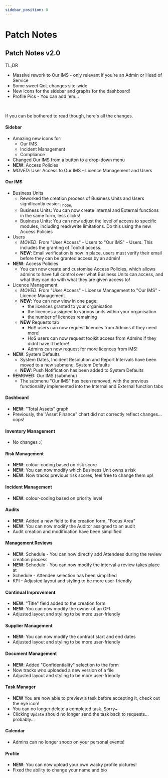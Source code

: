 ```yaml
---
sidebar_position: 0
---
```

# Patch Notes

## Patch Notes v2.0

TL;DR
- Massive rework to Our IMS - only relevant if you're an Admin or Head of Service
- Some sweet QoL changes site-wide
- New icons for the sidebar and graphs for the dashboard!
- Profile Pics - You can add 'em...

<br/>

If you can be bothered to read though, here's all the changes.

#### Sidebar
- Amazing new icons for:
	- Our IMS
	- Incident Management
	- Compliance
- Changed Our IMS from a button to a drop-down menu
- **NEW**: Access Policies
- *MOVED*: User Access to Our IMS - Licence Management and Users

#### Our IMS
- Business Units
	- Reworked the creation process of Business Units and Users significantly easier <sub>I hope.</sub>
	- Business Units: You can now create Internal and External functions in the same form, less clicks!
	- Business Units: You can now adjust the level of access to specific modules, including read/write limitations. Do this using the new Access Policies
- Users
	- *MOVED*: From "User Access" - Users to "Our IMS" - Users. This includes the granting of Toolkit access.
	- **NEW**: Email verification is now in place, users must verify their email before they can be granted access by an admin!
- **NEW**: Access Policies
	- You can now create and customise Access Policies, which allows admins to have full control over what Business Units can access, and what they can do with what they are given access to!
- Licence Management
	- *MOVED*: From "User Access" - License Management to "Our IMS" - Licence Management
	- **NEW**: You can now view in one page:
		- the licences granted to your organisation
		- the licences assigned to various units within your organisation
		- the number of licences remaining
	- **NEW** Requests tab
		- HoS users can now request licences from Admins if they need more!
		- HoS users can now request toolkit access from Admins if they didnt have it before!
		- Admins can now request for more licences from iMS!
- **NEW**: System Defaults
	- System Dates, Incident Resolution and Report Intervals have been moved to a new submenu, System Defaults
	- **NEW**: Push Notification has been added to System Defaults
- ~~REMOVED~~: Our IMS (submenu)
	- The submenu "Our IMS" has been removed, with the previous functionality implemented into the Internal and External function tabs

#### Dashboard
- **NEW**: "Total Assets" graph
- Previously, the "Asset Finance" chart did not correctly reflect changes... oops!

#### Inventory Management
- No changes :(

#### Risk Management
- **NEW**: colour-coding based on risk score
- **NEW**: You can now modify which Business Unit owns a risk
- **NEW**: Now tracks previous risk scores, feel free to change them up!

#### Incident Management
- **NEW**: colour-coding based on priority level

#### Audits
- **NEW**: Added a new field to the creation form, "Focus Area"
- **NEW**: You can now modify the Auditor assigned to an audit
- Audit creation and modification have been simplified

#### Management Reviews
- **NEW**: Schedule - You can now directly add Attendees during the review creation process
- **NEW**: Schedule - You can now modify the interval a review takes place at
- Schedule - Attendee selection has been simplified
- KPI - Adjusted layout and styling to be more user-friendly

#### Continual Improvement
- **NEW**: "Title" field added to the creation form
- **NEW**: You can now modify the owner of an OFI
- Adjusted layout and styling to be more user-friendly

#### Supplier Management
- **NEW**: You can now modify the contract start and end dates
- Adjusted layout and styling to be more user-friendly

#### Document Management
- **NEW**: Added "Confidentiality" selection to the form
- Now tracks *who* uploaded a new version of a file
- Adjusted layout and styling to be more user-friendly

#### Task Manager
- **NEW** You are now able to preview a task before accepting it, check out the eye icon!
- You can no longer delete a completed task. Sorry~
- Clicking `Update` should no longer send the task back to requests... probably...

#### Calendar
- Admins can no longer snoop on your personal events!

#### Profile
- **NEW**: You can now upload your own wacky profile pictures!
- Fixed the ability to change your name and bio